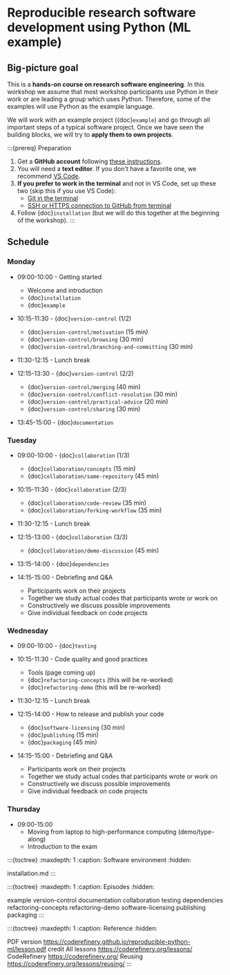 # Reproducible research software development using Python (ML example)


## Big-picture goal

This is a **hands-on course on research software engineering**. In this
workshop we assume that most workshop participants use Python in their work or
are leading a group which uses Python.  Therefore, some of the examples will use
Python as the example language.

We will work with an example project ({doc}`example`)
and go through all important steps of a typical
software project.  Once we have seen the building blocks, we will try to **apply
them to own projects**.

:::{prereq} Preparation
1. Get a **GitHub account** following [these instructions](https://coderefinery.github.io/installation/github/).
1. You will need a **text editor**. If you don't have a favorite one, we recommend
   [VS Code](https://coderefinery.github.io/installation/vscode/).
1. **If you prefer to work in the terminal** and not in VS Code, set up these two (skip this if you use VS Code):
   - [Git in the terminal](https://coderefinery.github.io/installation/git-in-terminal/)
   - [SSH or HTTPS connection to GitHub from terminal](https://coderefinery.github.io/installation/ssh/)
1. Follow {doc}`installation` (but we will do this together at the beginning of the workshop).
:::


## Schedule

### Monday

- 09:00-10:00 - Getting started
  - Welcome and introduction
  - {doc}`installation`
  - {doc}`example`

- 10:15-11:30 - {doc}`version-control` (1/2)
  - {doc}`version-control/motivation` (15 min)
  - {doc}`version-control/browsing` (30 min)
  - {doc}`version-control/branching-and-committing` (30 min)

- 11:30-12:15 - Lunch break

- 12:15-13:30 - {doc}`version-control` (2/2)
  - {doc}`version-control/merging` (40 min)
  - {doc}`version-control/conflict-resolution` (30 min)
  - {doc}`version-control/practical-advice` (20 min)
  - {doc}`version-control/sharing` (30 min)

- 13:45-15:00 - {doc}`documentation`


### Tuesday

- 09:00-10:00 - {doc}`collaboration` (1/3)
  - {doc}`collaboration/concepts` (15 min)
  - {doc}`collaboration/same-repository` (45 min)

- 10:15-11:30 - {doc}`collaboration` (2/3)
  - {doc}`collaboration/code-review` (35 min)
  - {doc}`collaboration/forking-workflow` (35 min)

- 11:30-12:15 - Lunch break

- 12:15-13:00 - {doc}`collaboration` (3/3)
  - {doc}`collaboration/demo-discussion` (45 min)

- 13:15-14:00 - {doc}`dependencies`

- 14:15-15:00 - Debriefing and Q&A
  - Participants work on their projects
  - Together we study actual codes that participants wrote or work on
  - Constructively we discuss possible improvements
  - Give individual feedback on code projects


### Wednesday

- 09:00-10:00 - {doc}`testing`

- 10:15-11:30 - Code quality and good practices
  - Tools (page coming up)
  - {doc}`refactoring-concepts` (this will be re-worked)
  - {doc}`refactoring-demo` (this will be re-worked)

- 11:30-12:15 - Lunch break

- 12:15-14:00 - How to release and publish your code
  - {doc}`software-licensing` (30 min)
  - {doc}`publishing` (15 min)
  - {doc}`packaging` (45 min)

- 14:15-15:00 - Debriefing and Q&A
  - Participants work on their projects
  - Together we study actual codes that participants wrote or work on
  - Constructively we discuss possible improvements
  - Give individual feedback on code projects


### Thursday

- 09:00-15:00
  - Moving from laptop to high-performance computing (demo/type-along)
  - Introduction to the exam


:::{toctree}
:maxdepth: 1
:caption: Software environment
:hidden:

installation.md
:::


:::{toctree}
:maxdepth: 1
:caption: Episodes
:hidden:

example
version-control
documentation
collaboration
testing
dependencies
refactoring-concepts
refactoring-demo
software-licensing
publishing
packaging
:::


:::{toctree}
:maxdepth: 1
:caption: Reference
:hidden:

PDF version <https://coderefinery.github.io/reproducible-python-ml/lesson.pdf>
credit
All lessons <https://coderefinery.org/lessons/>
CodeRefinery <https://coderefinery.org/>
Reusing <https://coderefinery.org/lessons/reusing/>
:::
